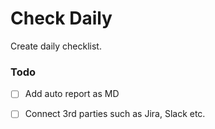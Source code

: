 # Check Daily

Create daily checklist.


### Todo

- [ ] Add auto report as MD 
- [ ] Connect 3rd parties such as Jira, Slack etc.



